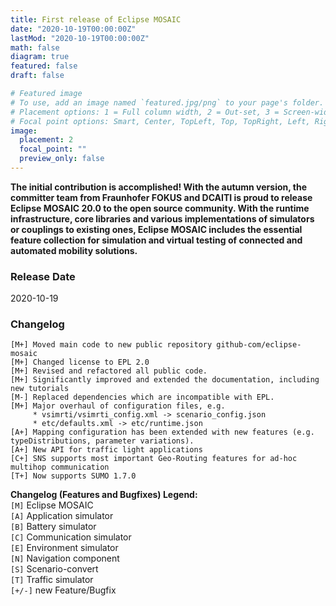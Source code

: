 ```yaml
---
title: First release of Eclipse MOSAIC
date: "2020-10-19T00:00:00Z"
lastMod: "2020-10-19T00:00:00Z"
math: false
diagram: true
featured: false
draft: false

# Featured image
# To use, add an image named `featured.jpg/png` to your page's folder.
# Placement options: 1 = Full column width, 2 = Out-set, 3 = Screen-width
# Focal point options: Smart, Center, TopLeft, Top, TopRight, Left, Right, BottomLeft, Bottom, BottomRight
image:
  placement: 2
  focal_point: ""
  preview_only: false
---
```


**The initial contribution is accomplished! With the autumn version, the committer team from Fraunhofer FOKUS and DCAITI is proud to release Eclipse MOSAIC 20.0 to the open source community. With the runtime infrastructure, core libraries and various implementations of simulators or couplings to existing ones, Eclipse MOSAIC includes the essential feature collection for simulation and virtual testing of connected and automated mobility solutions.**


### Release Date
2020-10-19

### Changelog

```shell
[M+] Moved main code to new public repository github-com/eclipse-mosaic
[M+] Changed license to EPL 2.0
[M+] Revised and refactored all public code.
[M+] Significantly improved and extended the documentation, including new tutorials
[M-] Replaced dependencies which are incompatible with EPL.
[M+] Major overhaul of configuration files, e.g.
     * vsimrti/vsimrti_config.xml -> scenario_config.json
     * etc/defaults.xml -> etc/runtime.json
[A+] Mapping configuration has been extended with new features (e.g. typeDistributions, parameter variations).
[A+] New API for traffic light applications
[C+] SNS supports most important Geo-Routing features for ad-hoc multihop communication
[T+] Now supports SUMO 1.7.0
```

**Changelog (Features and Bugfixes) Legend:**  
`[M]` Eclipse MOSAIC  
`[A]` Application simulator  
`[B]` Battery simulator  
`[C]` Communication simulator  
`[E]` Environment simulator  
`[N]` Navigation component  
`[S]` Scenario-convert  
`[T]` Traffic simulator  
`[+/-]` new Feature/Bugfix  

